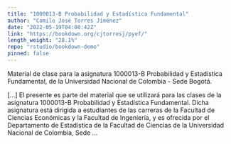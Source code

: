 ```yaml
---
title: "1000013-B Probabilidad y Estadística Fundamental"
author: "Camilo José Torres Jiménez"
date: "2022-05-19T04:00:42Z"
link: "https://bookdown.org/cjtorresj/pyef/"
length_weight: "28.1%"
repo: "rstudio/bookdown-demo"
pinned: false
---
```


<p>Material de clase para la asignatura 1000013-B Probabilidad y Estadística
Fundamental, de la Universidad Nacional de Colombia - Sede Bogotá.</p> [...] El presente es parte del material que se utilizará para las clases de la asignatura 1000013-B Probabilidad y Estadística Fundamental. Dicha asignatura está dirigida a estudiantes de las carreras de la Facultad de Ciencias Económicas y la Facultad de Ingeniería, y es ofrecida por el Departamento de Estadística de la Facultad de Ciencias de la Universidad Nacional de Colombia, Sede ...
